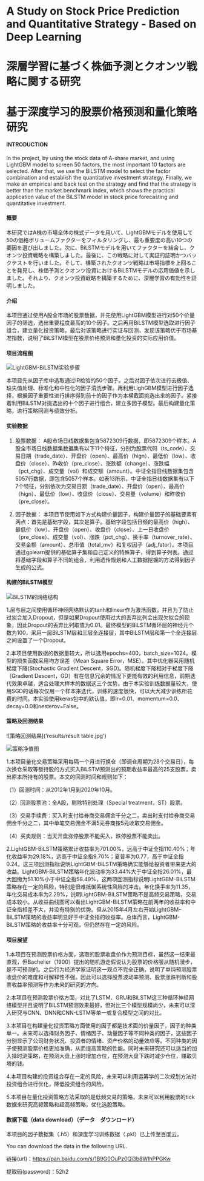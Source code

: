 # A Study on Stock Price Prediction and Quantitative Strategy - Based on Deep Learning
# 深層学習に基づく株価予測とクオンツ戦略に関する研究
# 基于深度学习的股票价格预测和量化策略研究

#### INTRODUCTION

  In the project, by using the stock data of A-share market, and using LightGBM model to screen 50 factors, the most important 10 factors are selected. After that, we use the BiLSTM model to select the factor combination and establish the quantitative investment strategy. Finally, we make an empirical and back test on the strategy and find that the strategy is better than the market benchmark index, which shows the practical application value of the BiLSTM model in stock price forecasting and quantitative investment.
  
#### 概要
  本研究ではA株の市場全体の株式データを用いて、LightGBMモデルを使用して50の価格ボリュームファクターをフィルタリングし、最も重要度の高い10つの要因を選び出しました。次に、BiLSTMモデルを用いてファクターを結合し、クオンツ投資戦略を構築しました。最後に、この戦略に対して実証的証明かつバックテストを行いました。そして、構築されたクオンツ戦略は市場指標を上回ることを発見し、株価予測とクオンツ投資におけるBiLSTMモデルの応用価値を示しました。それより、クオンツ投資戦略を構築するために、深層学習の有効性を証明しました。



#### 介绍
  本项目通过使用A股全市场的股票数据，并先使用LightGBM模型进行对50个价量因子的筛选，选出重要程度最高的10个因子。之后再用BiLSTM模型选取进行因子组合，建立量化投资策略，最后对该策略进行实证与回测，发现该策略优于市场基准指数，说明了BiLSTM模型在股票价格预测和量化投资的实际应用价值。



#### 项目流程图

![LightGBM-BiLSTM实验步骤](https://images.gitee.com/uploads/images/2021/1009/160622_1c961091_7659950.png "屏幕截图.png")

  本项目先从因子库中选取通过IR检验的50个因子。之后对因子依次进行去极值、缺失值处理、标准化和中性化的因子清洗步骤。再利用LighGBM模型进行因子选择，根据因子重要性进行排序得到前十的因子作为本横截面挑选出来的因子。紧接着利用BiLSTM对挑选出的十个因子进行组合，建立多因子模型。最后构建量化策略，进行策略回测与绩效分析。

#### 实验数据

1. 股票数据：
   A股市场日线数据集包含5872309行数据，即5872309个样本。A股全市场日线数据集数据集有以下11个特征，分别为股票代码（ts_code）、交易日期（trade_date）、开盘价（open）、最高价（hign）、最低价（low）、收盘价（close）、昨收价（pre_close）、涨跌额（change）、涨跌幅（pct_chg）、成交量（vol）和成交额（amount）。中证全指日线数据集包含5057行数据，即包含5057个样本。如表13所示，中证全指日线数据集有以下7个特征，分别依次为交易日期（trade_date）、开盘价（open）、最高价（hign）、最低价（low）、收盘价（close）、交易量（volume）和昨收价（pre_close）。

2. 因子数据：
  本项目节使用如下方式构建价量因子，构建价量因子的基础要素有两点：首先是基础字段，其次是算子。基础字段包括日频的最高价（high）、最低价（low）、开盘价（open）、收盘价（close）、上一日收盘价（pre_close）、成交量（vol）、涨跌（pct_chg）、换手率（turnover_rate）、交易金额（amount）、总市值（total_mv）和复权因子（adj_fator）。本项目通过gplearn提供的基础算子集和自己定义的特殊算子，得到算子列表。通过将基础字段和算子不同的组合，利用遗传规划和人工数据挖掘的方法得到因子生成的公式。

#### 构建的BiLSTM模型

![BiLSTM的网络结构](https://images.gitee.com/uploads/images/2021/1009/161946_684ae133_7659950.png "屏幕截图.png")

  1.层与层之间使用循环神经网络默认的tanh和linear作为激活函数。并且为了防止过拟合加入Dropout，但是如果Dropout使用过大的丢弃比列会出现欠拟合的现象，因此Dropout的丢弃比列取值为0.01。最终模型的BiLSTM循环层的神经元个数为100，采用一层BiLSTM层和三层全连接层，其中BiLSTM层和第一个全连接层之间设置了一个Dropout。

  2.本项目使用数据的数据量较大，所以选用epochs=400，batch_size=1024。模型的损失函数采用均方误差（Mean Square Error，MSE）。其中优化器采用随机梯度下降(Stochastic Gradient Descent，SGD)。随机梯度下降相对于梯度下降（Gradient Descent，GD）有在信息冗余的情况下更能有效的利用信息，前期迭代效果卓越，适合处理大样本的数据这三个优势。由于本实验训练数据量较大，使用SGD的话每次仅用一个样本来迭代，训练的速度很快，可以大大减少训练所花费的时间。本实验使用keras包中的默认值，即lr=0.01、momentum=0.0、decay=0.0和nesterov=False。



#### 策略及回测结果

![策略回测结果]('results/result table.jpg')

![策略净值图]('results/image.png')


  1.本项目量化交易策略采用每隔一个月进行换仓（即调仓周期为28个交易日），每次换仓采取等额持股的方式买入BiLSTM预测出的预期收益率最高的25支股票，卖出原本所持有的股票。本文的回测时间和规则如下：

（1）回测时间：从2012年1月到2020年10月。

（2）回测股票池：全A股，剔除特别处理（Special treatment，ST）股票。

（3）交易手续费：买入时支付给券商交易佣金千分之二，卖出时支付给券商交易佣金千分之二，其中单笔交易佣金不满5元券商按5元收取交易佣金。

（4）买卖规则：当天开盘涨停股票不能买入，跌停股票不能卖出。

  2.LightGBM-BiLSTM策略累计收益率为701.00%，远高于中证全指110.40%；年化收益率为29.18%，远高于中证全指9.70%；夏普率为0.77，高于中证全指0.24。这三项回测指标说明LightGBM-BiLSTM策略确实能够给投资者带来更大的收益。LightGBM-BiLSTM策略年化波动率为33.44%大于中证全指26.01%，最大回撤为51.10%小于中证全指58.49%，这两项回测指标说明LightGBM-BiLSTM策略存在一定的风险，特别是很难抵御系统性风险的冲击。年化换手率为11.35，年化交易成本率为2.29%，说明LightGBM-BiLSTM策略不是高频交易策略，交易成本较小。从收益曲线图可以看出LightGBM-BiLSTM策略在前两年的收益率和中证全指相差不大，并没有特别的优势。但从2015年4月左右开始LightGBM-BiLSTM策略的收益率明显好于中证全指的收益率。总体而言，LightGBM-BiLSTM策略的收益率十分可观，但仍然存在一定的风险。


#### 项目展望

 1.本项目在预测股票价格方面，选取的股票收盘价作为预测目标，虽然这一结果最直观，但Bachelier（1900）提出的随机游走假说认为股票的价格服从随机漫步，是不可预测的。之后行为经济学家证明这一观点不完全正确，说明了单纯预测股票收盘价的难度和可解释性不强。因此可以选择股票波动率预测、股票涨跌判断和股票收益率预测等作为未来的研究的方向。

 2.本项目在预测股票价格方面，对比了LSTM、GRU和BiLSTM这三种循环神经网络模型并且说明了BiLSTM预测效果最好，但对比三个模型规模尚少，未来可以深入研究与CNN、DNN和CNN-LSTM等单一或复合模型之间的对比。

 3.本项目在构建量化投资策略方面使用的因子都是技术面的价量因子，因子的种类单一。未来可以选择财务因子、情绪因子、动量因子等不同种类的因子，这些因子分别显示了公司财务状况、投资者的情绪、资产价格的动量效应等。不同种类的因子使预测股票价格更加准确，从而提高策略的性能。同时未来研究还可以适当的加入择时测策略，在预测大盘上涨时增加仓位，在预测大盘下跌时减少仓位，赚取贝塔的钱。

 4.本项目构建的投资组合存在一定的风险，未来可以利用运筹学的二次规划方法对投资组合进行优化，降低投资组合的风险。

 5.本项目在量化投资策略方法采取的是低频交易的策略，未来可以利用股票的tick数据来研究高频策略和超高频策略，优化选股策略。

#### 数据下载（data download）（データ　ダウンロード）
  
  本项目的因子数据集（.h5）和深度学习训练数据（.pkl）已上传至百度云。
  
  You can download the data in the following URL.
   
  链接(url)：https://pan.baidu.com/s/1B9G0OuPz0Qi3b8WIhPPGKw
    
  提取码(password)：52h2 

